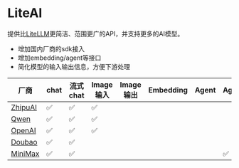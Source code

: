 # LiteAI

提供比[LiteLLM](https://github.com/BerriAI/litellm)更简洁、范围更广的API，并支持更多的AI模型。

- 增加国内厂商的sdk接入
- 增加embedding/agent等接口
- 简化模型的输入输出信息，方便下游处理

| 厂商                                                       | chat | 流式chat | Image输入 | Image输出 | Embedding | Agent |Agent |
| ---------------------------------------------------------- | ---- | -------- | --------- | --------- | --------- | ----- |----- |
| [ZhipuAI](https://open.bigmodel.cn/dev/api#glm-4)             | ✅   | ✅       | ✅        |           |           |       | |
| [Qwen](https://help.aliyun.com/zh/dashscope/qwen-api-details) | ✅   | ✅       | ✅        |           |           |       ||
| [OpenAI](https://platform.openai.com/docs/guides/chat-completions) | ✅   | ✅       | ✅        |           |           |       ||
| [Doubao](https://www.volcengine.com/docs/82379/1263482) | ✅   | ✅       |        |           |           |       ||
| [MiniMax](https://www.volcengine.com/docs/82379/1263482) | ✅   | ✅       |        |           |           |       |✅  |
